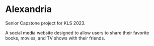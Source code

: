 # Alexandria

Senior Capstone project for KLS 2023. 

A social media website designed to allow users to share their favorite books, movies, and TV shows with their friends.
